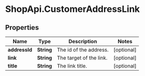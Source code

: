 # ShopApi.CustomerAddressLink

## Properties

Name | Type | Description | Notes
------------ | ------------- | ------------- | -------------
**addressId** | **String** | The id of the address. | [optional] 
**link** | **String** | The target of the link. | [optional] 
**title** | **String** | The link title. | [optional] 


